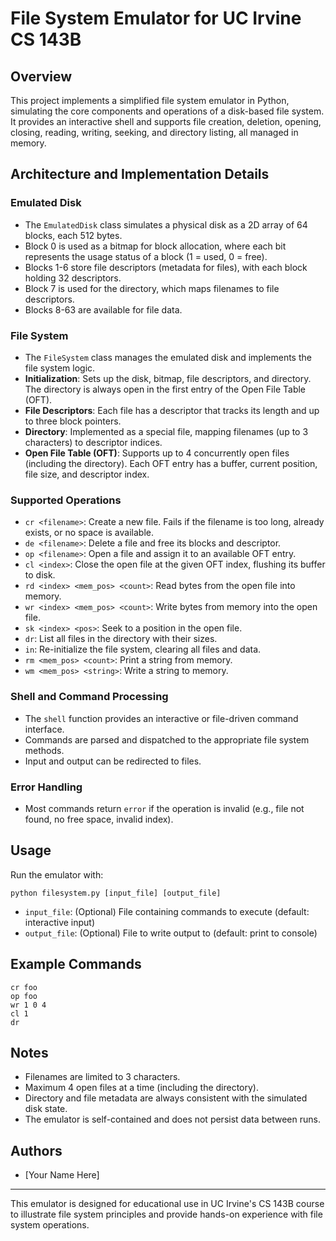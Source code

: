# File System Emulator for UC Irvine CS 143B

## Overview
This project implements a simplified file system emulator in Python, simulating the core components and operations of a disk-based file system. It provides an interactive shell and supports file creation, deletion, opening, closing, reading, writing, seeking, and directory listing, all managed in memory.

## Architecture and Implementation Details

### Emulated Disk
- The `EmulatedDisk` class simulates a physical disk as a 2D array of 64 blocks, each 512 bytes.
- Block 0 is used as a bitmap for block allocation, where each bit represents the usage status of a block (1 = used, 0 = free).
- Blocks 1-6 store file descriptors (metadata for files), with each block holding 32 descriptors.
- Block 7 is used for the directory, which maps filenames to file descriptors.
- Blocks 8-63 are available for file data.

### File System
- The `FileSystem` class manages the emulated disk and implements the file system logic.
- **Initialization**: Sets up the disk, bitmap, file descriptors, and directory. The directory is always open in the first entry of the Open File Table (OFT).
- **File Descriptors**: Each file has a descriptor that tracks its length and up to three block pointers.
- **Directory**: Implemented as a special file, mapping filenames (up to 3 characters) to descriptor indices.
- **Open File Table (OFT)**: Supports up to 4 concurrently open files (including the directory). Each OFT entry has a buffer, current position, file size, and descriptor index.

### Supported Operations
- `cr <filename>`: Create a new file. Fails if the filename is too long, already exists, or no space is available.
- `de <filename>`: Delete a file and free its blocks and descriptor.
- `op <filename>`: Open a file and assign it to an available OFT entry.
- `cl <index>`: Close the open file at the given OFT index, flushing its buffer to disk.
- `rd <index> <mem_pos> <count>`: Read bytes from the open file into memory.
- `wr <index> <mem_pos> <count>`: Write bytes from memory into the open file.
- `sk <index> <pos>`: Seek to a position in the open file.
- `dr`: List all files in the directory with their sizes.
- `in`: Re-initialize the file system, clearing all files and data.
- `rm <mem_pos> <count>`: Print a string from memory.
- `wm <mem_pos> <string>`: Write a string to memory.

### Shell and Command Processing
- The `shell` function provides an interactive or file-driven command interface.
- Commands are parsed and dispatched to the appropriate file system methods.
- Input and output can be redirected to files.

### Error Handling
- Most commands return `error` if the operation is invalid (e.g., file not found, no free space, invalid index).

## Usage
Run the emulator with:

```
python filesystem.py [input_file] [output_file]
```
- `input_file`: (Optional) File containing commands to execute (default: interactive input)
- `output_file`: (Optional) File to write output to (default: print to console)

## Example Commands
```
cr foo
op foo
wr 1 0 4
cl 1
dr
```

## Notes
- Filenames are limited to 3 characters.
- Maximum 4 open files at a time (including the directory).
- Directory and file metadata are always consistent with the simulated disk state.
- The emulator is self-contained and does not persist data between runs.

## Authors
- [Your Name Here]

---
This emulator is designed for educational use in UC Irvine's CS 143B course to illustrate file system principles and provide hands-on experience with file system operations.
